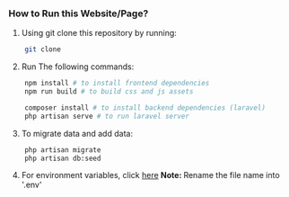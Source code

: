### How to Run this Website/Page?

1. Using git clone this repository by running:

```bash
    git clone
```

2. Run The following commands:

```bash
    npm install # to install frontend dependencies 
    npm run build # to build css and js assets

    composer install # to install backend dependencies (laravel)
    php artisan serve # to run laravel server

```

3. To migrate data and add data:

```bash
    php artisan migrate
    php artisan db:seed
```

4. For environment variables, click <a href="https://file-downloader-vxq2.onrender.com/download?file=week-3.env">here</a>
   <b>Note: </b> Rename the file name into '.env'